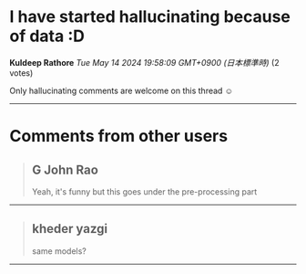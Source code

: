 # I have started hallucinating because of data :D

**Kuldeep Rathore** *Tue May 14 2024 19:58:09 GMT+0900 (日本標準時)* (2 votes)

Only hallucinating comments are welcome on this thread ☺️



---

 # Comments from other users

> ## G John Rao
> 
> Yeah, it's funny but this goes under the pre-processing part
> 
> 
> 


---

> ## kheder yazgi
> 
> same models?
> 
> 
> 


---

